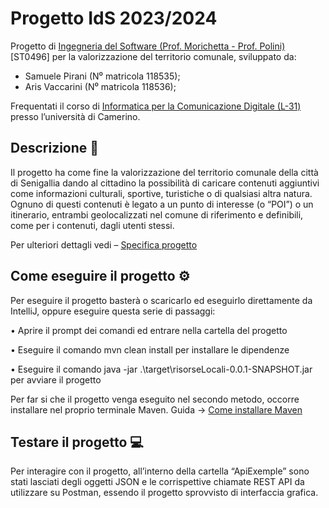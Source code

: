 # Progetto IdS 2023/2024
Progetto di [Ingegneria del Software (Prof. Morichetta - Prof. Polini)](http://www.didattica.cs.unicam.it/doku.php?id=didattica:ay2324:ids:main) [ST0496] per la valorizzazione del territorio comunale, sviluppato da:
-	Samuele Pirani (N⁰ matricola 118535);
-	Aris Vaccarini (N⁰ matricola 118536);
  
Frequentati il corso di [Informatica per la Comunicazione Digitale (L-31)](http://www.didattica.cs.unicam.it/doku.php?id=didattica:licd) presso l’università di Camerino.  

## Descrizione :page_facing_up:
Il progetto ha come fine la valorizzazione del territorio comunale della città di Senigallia dando al cittadino la possibilità di caricare contenuti aggiuntivi come informazioni culturali, sportive, turistiche o di qualsiasi altra natura. Ognuno di questi contenuti è legato a un punto di interesse (o “POI”) o un itinerario, entrambi geolocalizzati nel comune di riferimento e definibili, come per i contenuti, dagli utenti stessi.

Per ulteriori dettagli vedi – [Specifica progetto](https://docs.google.com/document/d/1kqarA2bRB8I8StOazcWotmkxf4Afycyl34a-n536JHo/edit)

## Come eseguire il progetto :gear:
Per eseguire il progetto basterà o scaricarlo ed eseguirlo direttamente da IntelliJ, oppure eseguire questa serie di passaggi:

•	Aprire il prompt dei comandi ed entrare nella cartella del progetto

•	Eseguire il comando mvn clean install per installare le dipendenze

•	Eseguire il comando java -jar .\target\risorseLocali-0.0.1-SNAPSHOT.jar per avviare il progetto

Per far si che il progetto venga eseguito nel secondo metodo, occorre installare nel proprio terminale Maven. 
Guida -> [Come installare Maven](https://www.html.it/articoli/maven-organizzazione-dei-progetti-java/) 
## Testare il progetto :computer:

Per interagire con il progetto, all’interno della cartella “ApiExemple” sono stati lasciati degli oggetti JSON e le corrispettive chiamate REST API da utilizzare su Postman, essendo il progetto sprovvisto di interfaccia grafica.
